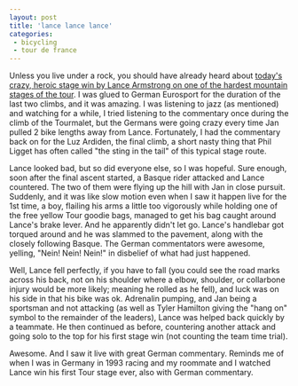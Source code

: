 ```yaml
---
layout: post
title: 'lance lance lance'
categories:
 - bicycling
 - tour de france
---
```


Unless you live under a rock, you should have already heard about [today's crazy, heroic stage win by Lance Armstrong on one of the hardest mountain stages of the tour](http://www.cyclingnews.com/road/2003/tour03/?id=results/stage15). I was glued to German Eurosport for the duration of the last two climbs, and it was amazing. I was listening to jazz (as mentioned) and watching for a while, I tried listening to the commentary once during the climb of the Tourmalet, but the Germans were going crazy every time Jan pulled 2 bike lengths away from Lance. Fortunately, I had the commentary back on for the Luz Ardiden, the final climb, a short nasty thing that Phil Ligget has often called "the sting in the tail" of this typical stage route.

Lance looked bad, but so did everyone else, so I was hopeful. Sure enough, soon after the final ascent started, a Basque rider attacked and Lance countered. The two of them were flying up the hill with Jan in close pursuit. Suddenly, and it was like slow motion even when I saw it happen live for the 1st time, a boy, flailing his arms a little too vigorously while holding one of the free yellow Tour goodie bags, managed to get his bag caught around Lance's brake lever. And he apparently didn't let go. Lance's handlebar got torqued around and he was slammed to the pavement, along with the closely following Basque. The German commentators were awesome, yelling, "Nein! Nein! Nein!" in disbelief of what had just happened. 

Well, Lance fell perfectly, if you have to fall (you could see the road marks across his back, not on his shoulder where a elbow, shoulder, or collarbone injury would be more likely; meaning he rolled as he fell), and luck was on his side in that his bike was ok. Adrenalin pumping, and Jan being a sportsman and not attacking (as well as Tyler Hamilton giving the "hang on" symbol to the remainder of the leaders), Lance was helped back quickly by a teammate. He then continued as before, countering another attack and going solo to the top for his first stage win (not counting the team time trial).

Awesome. And I saw it live with great German commentary. Reminds me of when I was in Germany in 1993 racing and my roommate and I watched Lance win his first Tour stage ever, also with German commentary.

